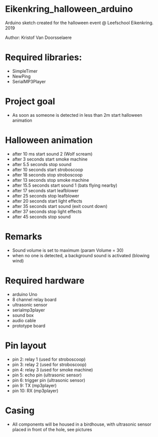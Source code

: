 # Eikenkring_halloween_arduino

Arduino sketch created for the halloween event @ Leefschool Eikenkring.
2019

Author: Kristof Van Doorsselaere

# Required libraries:
- SimpleTimer
- NewPing
- SerialMP3Player

# Project goal
- As soon as someone is detected in less than 2m start halloween animation

# Halloween animation
- after 10 ms start sound 2 (Wolf scream)
- after 3 seconds start smoke machine
- after 5.5 seconds stop sound
- after 10 seconds start stroboscoop
- after 18 seconds stop stroboscoop
- after 13 seconds stop smoke machine
- after 15.5 seconds start sound 1  (bats flying nearby)
- after 17 seconds start leafblower
- after 25 seconds stop leafblower
- after 20 seconds start light effects
- after 35 seconds start sound (exit count down)
- after 37 seconds stop light effects
- after 45 seconds stop sound

# Remarks
- Sound volume is set to maximum (param Volume = 30)
- when no one is detected, a background sound is activated (blowing wind)

# Required hardware
- arduino Uno
- 8 channel relay board
- ultrasonic sensor 
- serialmp3player
- sound box
- audio cable
- prototype board

# Pin layout
- pin 2: relay 1  (used for stroboscoop)
- pin 3: relay 2  (used for stroboscoop)
- pin 4: relay 3  (used for smoke machine)
- pin 5: echo pin (ultrasonic sensor)
- pin 6: trigger pin (ultrasonic sensor)
- pin 9: TX (mp3player)
- pin 10: RX (mp3player)

# Casing
- All components will be housed in a birdhouse, with ultrasonic sensor placed in front of the hole, see pictures
